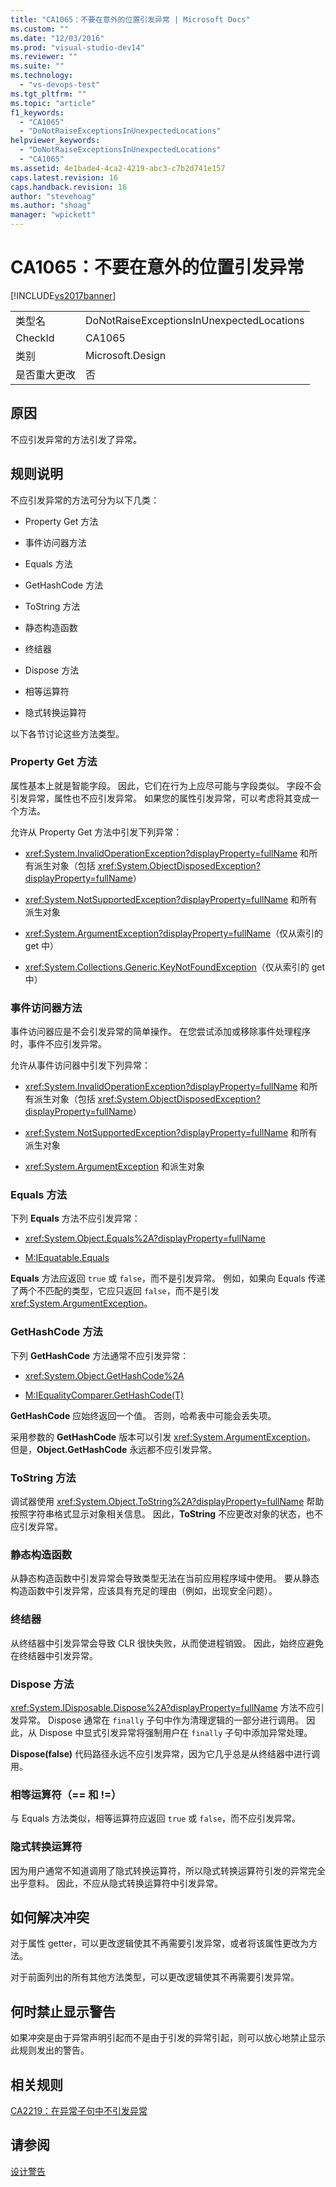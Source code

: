 ```yaml
---
title: "CA1065：不要在意外的位置引发异常 | Microsoft Docs"
ms.custom: ""
ms.date: "12/03/2016"
ms.prod: "visual-studio-dev14"
ms.reviewer: ""
ms.suite: ""
ms.technology: 
  - "vs-devops-test"
ms.tgt_pltfrm: ""
ms.topic: "article"
f1_keywords: 
  - "CA1065"
  - "DoNotRaiseExceptionsInUnexpectedLocations"
helpviewer_keywords: 
  - "DoNotRaiseExceptionsInUnexpectedLocations"
  - "CA1065"
ms.assetid: 4e1bade4-4ca2-4219-abc3-c7b2d741e157
caps.latest.revision: 16
caps.handback.revision: 16
author: "stevehoag"
ms.author: "shoag"
manager: "wpickett"
---
```

# CA1065：不要在意外的位置引发异常
[!INCLUDE[vs2017banner](../code-quality/includes/vs2017banner.md)]

|||  
|-|-|  
|类型名|DoNotRaiseExceptionsInUnexpectedLocations|  
|CheckId|CA1065|  
|类别|Microsoft.Design|  
|是否重大更改|否|  
  
## 原因  
 不应引发异常的方法引发了异常。  
  
## 规则说明  
 不应引发异常的方法可分为以下几类：  
  
-   Property Get 方法  
  
-   事件访问器方法  
  
-   Equals 方法  
  
-   GetHashCode 方法  
  
-   ToString 方法  
  
-   静态构造函数  
  
-   终结器  
  
-   Dispose 方法  
  
-   相等运算符  
  
-   隐式转换运算符  
  
 以下各节讨论这些方法类型。  
  
### Property Get 方法  
 属性基本上就是智能字段。  因此，它们在行为上应尽可能与字段类似。  字段不会引发异常，属性也不应引发异常。  如果您的属性引发异常，可以考虑将其变成一个方法。  
  
 允许从 Property Get 方法中引发下列异常：  
  
-   <xref:System.InvalidOperationException?displayProperty=fullName> 和所有派生对象（包括 <xref:System.ObjectDisposedException?displayProperty=fullName>）  
  
-   <xref:System.NotSupportedException?displayProperty=fullName> 和所有派生对象  
  
-   <xref:System.ArgumentException?displayProperty=fullName>（仅从索引的 get 中）  
  
-   <xref:System.Collections.Generic.KeyNotFoundException>（仅从索引的 get 中）  
  
### 事件访问器方法  
 事件访问器应是不会引发异常的简单操作。  在您尝试添加或移除事件处理程序时，事件不应引发异常。  
  
 允许从事件访问器中引发下列异常：  
  
-   <xref:System.InvalidOperationException?displayProperty=fullName> 和所有派生对象（包括 <xref:System.ObjectDisposedException?displayProperty=fullName>）  
  
-   <xref:System.NotSupportedException?displayProperty=fullName> 和所有派生对象  
  
-   <xref:System.ArgumentException> 和派生对象  
  
### Equals 方法  
 下列 **Equals** 方法不应引发异常：  
  
-   <xref:System.Object.Equals%2A?displayProperty=fullName>  
  
-   [M:IEquatable.Equals](http://go.microsoft.com/fwlink/?LinkId=113472)  
  
 **Equals** 方法应返回 `true` 或 `false`，而不是引发异常。  例如，如果向 Equals 传递了两个不匹配的类型，它应只返回 `false`，而不是引发 <xref:System.ArgumentException>。  
  
### GetHashCode 方法  
 下列 **GetHashCode** 方法通常不应引发异常：  
  
-   <xref:System.Object.GetHashCode%2A>  
  
-   [M:IEqualityComparer.GetHashCode\(T\)](http://go.microsoft.com/fwlink/?LinkId=113477)  
  
 **GetHashCode** 应始终返回一个值。  否则，哈希表中可能会丢失项。  
  
 采用参数的 **GetHashCode** 版本可以引发 <xref:System.ArgumentException>。  但是，**Object.GetHashCode** 永远都不应引发异常。  
  
### ToString 方法  
 调试器使用 <xref:System.Object.ToString%2A?displayProperty=fullName> 帮助按照字符串格式显示对象相关信息。  因此，**ToString** 不应更改对象的状态，也不应引发异常。  
  
### 静态构造函数  
 从静态构造函数中引发异常会导致类型无法在当前应用程序域中使用。  要从静态构造函数中引发异常，应该具有充足的理由（例如，出现安全问题）。  
  
### 终结器  
 从终结器中引发异常会导致 CLR 很快失败，从而使进程销毁。  因此，始终应避免在终结器中引发异常。  
  
### Dispose 方法  
 <xref:System.IDisposable.Dispose%2A?displayProperty=fullName> 方法不应引发异常。  Dispose 通常在 `finally` 子句中作为清理逻辑的一部分进行调用。  因此，从 Dispose 中显式引发异常将强制用户在 `finally` 子句中添加异常处理。  
  
 **Dispose\(false\)** 代码路径永远不应引发异常，因为它几乎总是从终结器中进行调用。  
  
### 相等运算符（\=\= 和 \!\=）  
 与 Equals 方法类似，相等运算符应返回 `true` 或 `false`，而不应引发异常。  
  
### 隐式转换运算符  
 因为用户通常不知道调用了隐式转换运算符，所以隐式转换运算符引发的异常完全出乎意料。  因此，不应从隐式转换运算符中引发异常。  
  
## 如何解决冲突  
 对于属性 getter，可以更改逻辑使其不再需要引发异常，或者将该属性更改为方法。  
  
 对于前面列出的所有其他方法类型，可以更改逻辑使其不再需要引发异常。  
  
## 何时禁止显示警告  
 如果冲突是由于异常声明引起而不是由于引发的异常引起，则可以放心地禁止显示此规则发出的警告。  
  
## 相关规则  
 [CA2219：在异常子句中不引发异常](../Topic/CA2219:%20Do%20not%20raise%20exceptions%20in%20exception%20clauses.md)  
  
## 请参阅  
 [设计警告](../code-quality/design-warnings.md)